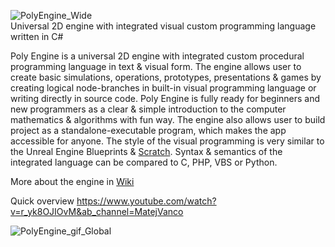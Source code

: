 ![PolyEngine_Wide](https://user-images.githubusercontent.com/22862602/67622753-950e6780-f81d-11e9-95f9-f547ce37bd7c.png)\
Universal 2D engine with integrated visual custom programming language written in C#

Poly Engine is a universal 2D engine with integrated custom procedural programming language in text & visual form. The engine allows user to create basic simulations, operations, prototypes, presentations & games by creating logical node-branches in built-in visual programming language or writing directly in source code. Poly Engine is fully ready for beginners and new programmers as a clear & simple introduction to the computer mathematics & algorithms with fun way. The engine also allows user to build project as a standalone-executable program, which makes the app accessible for anyone. The style of the visual programming is very similar to the Unreal Engine Blueprints & [Scratch](https://scratch.mit.edu/). Syntax & semantics of the integrated language can be compared to C, PHP, VBS or Python.

More about the engine in [Wiki](https://github.com/Propagant/Poly-Engine/wiki)

Quick overview https://www.youtube.com/watch?v=r_yk8OJIOvM&ab_channel=MatejVanco

![PolyEngine_gif_Global](https://user-images.githubusercontent.com/22862602/96370947-e23ac600-115f-11eb-9e71-f4c12c5a8594.gif)
